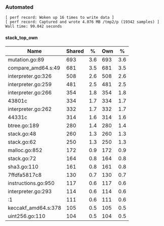 ### Automated

```
[ perf record: Woken up 16 times to write data ]
[ perf record: Captured and wrote 4.076 MB /tmp2/p (19342 samples) ]
Wall time: 99.042 seconds
```

#### stack_top_own

Name                                                | Shared |   %   | Own |   %
----------------------------------------------------|--------|-------|-----|------
mutation.go:89                                      |    693 |   3.6 | 693 |   3.6
compare_amd64.s:49                                  |    681 |   3.5 | 681 |   3.5
interpreter.go:326                                  |    508 |   2.6 | 508 |   2.6
interpreter.go:259                                  |    481 |   2.5 | 481 |   2.5
interpreter.go:266                                  |    354 |   1.8 | 354 |   1.8
43801c                                              |    334 |   1.7 | 334 |   1.7
interpreter.go:262                                  |    332 |   1.7 | 332 |   1.7
44331c                                              |    314 |   1.6 | 314 |   1.6
btree.go:189                                        |    280 |   1.4 | 280 |   1.4
stack.go:48                                         |    260 |   1.3 | 260 |   1.3
stack.go:62                                         |    250 |   1.3 | 250 |   1.3
malloc.go:852                                       |    172 |   0.9 | 172 |   0.9
stack.go:72                                         |    164 |   0.8 | 164 |   0.8
sha3.go:110                                         |    161 |   0.8 | 161 |   0.8
7ffdfa5817c8                                        |    130 |   0.7 | 130 |   0.7
instructions.go:950                                 |    117 |   0.6 | 117 |   0.6
interpreter.go:293                                  |    114 |   0.6 | 114 |   0.6
<autogenerated>:1                                   |    111 |   0.6 | 111 |   0.6
keccakf_amd64.s:378                                 |    105 |   0.5 | 105 |   0.5
uint256.go:110                                      |    104 |   0.5 | 104 |   0.5
